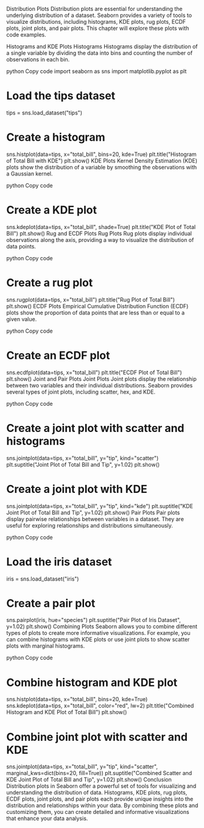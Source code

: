 Distribution Plots
Distribution plots are essential for understanding the underlying distribution of a dataset. Seaborn provides a variety of tools to visualize distributions, including histograms, KDE plots, rug plots, ECDF plots, joint plots, and pair plots. This chapter will explore these plots with code examples.

Histograms and KDE Plots
Histograms
Histograms display the distribution of a single variable by dividing the data into bins and counting the number of observations in each bin.

python
Copy code
import seaborn as sns
import matplotlib.pyplot as plt

# Load the tips dataset
tips = sns.load_dataset("tips")

# Create a histogram
sns.histplot(data=tips, x="total_bill", bins=20, kde=True)
plt.title("Histogram of Total Bill with KDE")
plt.show()
KDE Plots
Kernel Density Estimation (KDE) plots show the distribution of a variable by smoothing the observations with a Gaussian kernel.

python
Copy code
# Create a KDE plot
sns.kdeplot(data=tips, x="total_bill", shade=True)
plt.title("KDE Plot of Total Bill")
plt.show()
Rug and ECDF Plots
Rug Plots
Rug plots display individual observations along the axis, providing a way to visualize the distribution of data points.

python
Copy code
# Create a rug plot
sns.rugplot(data=tips, x="total_bill")
plt.title("Rug Plot of Total Bill")
plt.show()
ECDF Plots
Empirical Cumulative Distribution Function (ECDF) plots show the proportion of data points that are less than or equal to a given value.

python
Copy code
# Create an ECDF plot
sns.ecdfplot(data=tips, x="total_bill")
plt.title("ECDF Plot of Total Bill")
plt.show()
Joint and Pair Plots
Joint Plots
Joint plots display the relationship between two variables and their individual distributions. Seaborn provides several types of joint plots, including scatter, hex, and KDE.

python
Copy code
# Create a joint plot with scatter and histograms
sns.jointplot(data=tips, x="total_bill", y="tip", kind="scatter")
plt.suptitle("Joint Plot of Total Bill and Tip", y=1.02)
plt.show()

# Create a joint plot with KDE
sns.jointplot(data=tips, x="total_bill", y="tip", kind="kde")
plt.suptitle("KDE Joint Plot of Total Bill and Tip", y=1.02)
plt.show()
Pair Plots
Pair plots display pairwise relationships between variables in a dataset. They are useful for exploring relationships and distributions simultaneously.

python
Copy code
# Load the iris dataset
iris = sns.load_dataset("iris")

# Create a pair plot
sns.pairplot(iris, hue="species")
plt.suptitle("Pair Plot of Iris Dataset", y=1.02)
plt.show()
Combining Plots
Seaborn allows you to combine different types of plots to create more informative visualizations. For example, you can combine histograms with KDE plots or use joint plots to show scatter plots with marginal histograms.

python
Copy code
# Combine histogram and KDE plot
sns.histplot(data=tips, x="total_bill", bins=20, kde=True)
sns.kdeplot(data=tips, x="total_bill", color="red", lw=2)
plt.title("Combined Histogram and KDE Plot of Total Bill")
plt.show()

# Combine joint plot with scatter and KDE
sns.jointplot(data=tips, x="total_bill", y="tip", kind="scatter", marginal_kws=dict(bins=20, fill=True))
plt.suptitle("Combined Scatter and KDE Joint Plot of Total Bill and Tip", y=1.02)
plt.show()
Conclusion
Distribution plots in Seaborn offer a powerful set of tools for visualizing and understanding the distribution of data. Histograms, KDE plots, rug plots, ECDF plots, joint plots, and pair plots each provide unique insights into the distribution and relationships within your data. By combining these plots and customizing them, you can create detailed and informative visualizations that enhance your data analysis.
